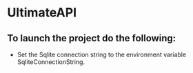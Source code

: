 # UltimateAPI

## To launch the project do the following:
- Set the Sqlite connection string to the environment variable SqliteConnectionString.
